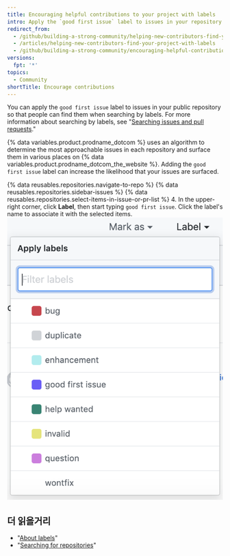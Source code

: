 ```yaml
---
title: Encouraging helpful contributions to your project with labels
intro: Apply the `good first issue` label to issues in your repository to highlight opportunities for people to contribute to your project.
redirect_from:
  - /github/building-a-strong-community/helping-new-contributors-find-your-project-with-labels
  - /articles/helping-new-contributors-find-your-project-with-labels
  - /github/building-a-strong-community/encouraging-helpful-contributions-to-your-project-with-labels
versions:
  fpt: '*'
topics:
  - Community
shortTitle: Encourage contributions
---
```


You can apply the `good first issue` label to issues in your public repository so that people can find them when searching by labels. For more information about searching by labels, see "[Searching issues and pull requests](/articles/searching-issues-and-pull-requests/#search-by-label)."

{% data variables.product.prodname_dotcom %} uses an algorithm to determine the most approachable issues in each repository and surface them in various places on {% data variables.product.prodname_dotcom_the_website %}. Adding the `good first issue` label can increase the likelihood that your issues are surfaced.

{% data reusables.repositories.navigate-to-repo %}
{% data reusables.repositories.sidebar-issues %}
{% data reusables.repositories.select-items-in-issue-or-pr-list %}
4. In the upper-right corner, click **Label**, then start typing `good first issue`. Click the label's name to associate it with the selected items. ![Issues Milestone assignment drop-down](/assets/images/help/issues/issues_applying_labels_dropdown.png)

## 더 읽을거리

- "[About labels](/articles/about-labels)"
- "[Searching for repositories](/articles/searching-for-repositories)"
